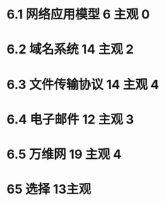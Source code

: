 # 6.1  网络应用模型 6 主观 0
# 6.2 域名系统  14  主观  2 
# 6.3 文件传输协议  14 主观 4
# 6.4 电子邮件  12 主观 3 
# 6.5 万维网 19 主观   4

# 65 选择 13主观 